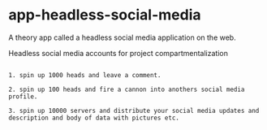 # app-headless-social-media
A theory app called a headless social media application on the web.

Headless social media accounts for project compartmentalization 
~~~ you can work on different stories and projects using headless social media accounts ~~~

1. spin up 1000 heads and leave a comment.

2. spin up 100 heads and fire a cannon into anothers social media profile.

3. spin up 10000 servers and distribute your social media updates and description and body of data with pictures etc.
